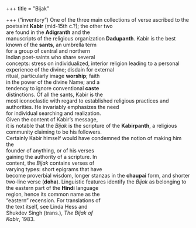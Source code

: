 +++
title = "Bijak"

+++
(“inventory”) One of the three main collections of verse ascribed to the poetsaint **Kabir** (mid-15th c.?); the other two  
are found in the **Adigranth** and the  
manuscripts of the religious organization **Dadupanth**. Kabir is the best  
known of the **sants**, an umbrella term  
for a group of central and northern  
Indian poet-saints who share several  
concepts: stress on individualized, interior religion leading to a personal experience of the divine; disdain for external  
ritual, particularly image **worship**; faith  
in the power of the divine Name; and a  
tendency to ignore conventional **caste**  
distinctions. Of all the sants, Kabir is the  
most iconoclastic with regard to established religious practices and authorities. He invariably emphasizes the need  
for individual searching and realization.  
Given the content of Kabir’s message,  
it is notable that the *Bijak* is the scripture of the **Kabirpanth**, a religious community claiming to be his followers.  
Certainly Kabir himself would have condemned the notion of making him the  
founder of anything, or of his verses  
gaining the authority of a scripture. In  
content, the *Bijak* contains verses of  
varying types: short epigrams that have  
become proverbial wisdom, longer stanzas in the **chaupai** form, and shorter  
two-line verse (**doha**). Linguistic features identify the *Bijak* as belonging to  
the eastern part of the **Hindi** language  
region, hence its common name as the  
“eastern” recension. For translations of  
the text itself, see Linda Hess and  
Shukdev Singh (trans.), *The Bijak of*  
*Kabir*, 1983.
